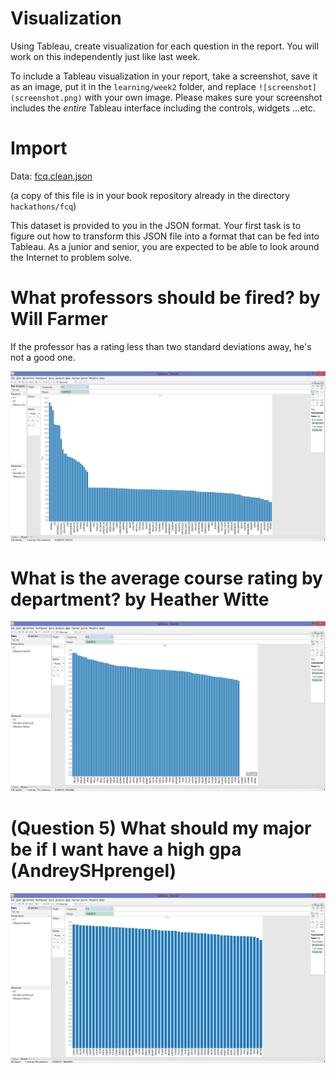 # Visualization

Using Tableau, create visualization for each question in the report. You will
work on this independently just like last week.

To include a Tableau visualization in your report, take a screenshot, save it as an image,
put it in the `learning/week2` folder, and replace `![screenshot](screenshot.png)`  with
your own image. Please makes sure your screenshot includes the _entire_ Tableau interface
including the controls, widgets ...etc.

# Import

Data: [fcq.clean.json](https://github.com/bigdatahci2015/book/blob/master/hackathons/fcq/fcq.clean.json)

(a copy of this file is in your book repository already in the directory `hackathons/fcq`)

This dataset is provided to you in the JSON format. Your first task is to figure out
how to transform this JSON file into a format that can be fed into Tableau. As
a junior and senior, you are expected to be able to look around the Internet
to problem solve.

# What professors should be fired? by Will Farmer

If the professor has a rating less than two standard deviations away, he's not
a good one.

![screenshot](image.png)

# What is the average course rating by department? by Heather Witte

![screenshot](image1.png)

# (Question 5) What should my major be if I want have a high gpa (AndreySHprengel)

![screenshot](image2.png)
